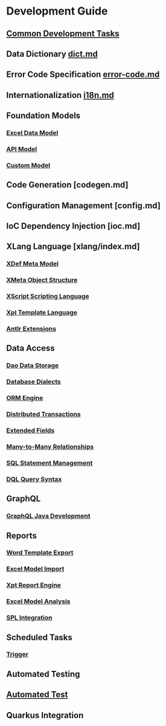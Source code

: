 # Development Guide


## [Common Development Tasks](recipe/index.md)


## Data Dictionary [dict.md](dict.md)


## Error Code Specification [error-code.md](error-code.md)


## Internationalization [i18n.md](i18n.md)


## Foundation Models


### [Excel Data Model](model/excel-model.md)


### [API Model](model/api-model.md)


### [Custom Model](model/custom-model.md)


## Code Generation [codegen.md]


## Configuration Management [config.md]


## IoC Dependency Injection [ioc.md]


## XLang Language [xlang/index.md]


### [XDef Meta Model](xlang/xdef.md)


### [XMeta Object Structure](xlang/xmeta.md)


### [XScript Scripting Language](xlang/xscript.md)


### [Xpl Template Language](xlang/xpl.md)


### [Antlr Extensions](xlang/antlr.md)


## Data Access


### [Dao Data Storage](orm/dao.md)


### [Database Dialects](orm/dialect.md)


### [ORM Engine](orm/orm.md)


### [Distributed Transactions](orm/tcc.md)


### [Extended Fields](orm/ext-field.md)


### [Many-to-Many Relationships](orm/many-to-many.md)


### [SQL Statement Management](orm/sql-lib.md)


### [DQL Query Syntax](orm/dql.md)


## GraphQL


### [GraphQL Java Development](graphql/graphql-java.md)


## Reports


### [Word Template Export](report/word-template.md)


### [Excel Model Import](report/excel-import.md)


### [Xpt Report Engine](report/xpt-report.md)


### [Excel Model Analysis](report/excel-import.md)


### [SPL Integration](report/spl.md)


## Scheduled Tasks


### [Trigger](job/trigger.md)


## Automated Testing


## [Automated Test](autotest.md)


## Quarkus Integration







